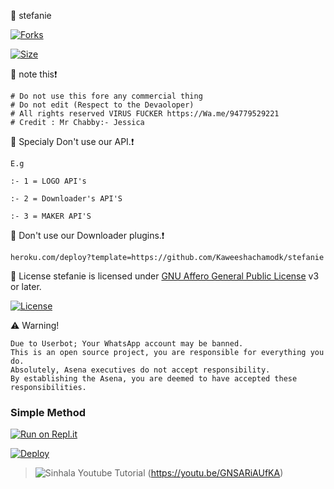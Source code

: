 🔴 stefanie 


[![Forks](https://img.shields.io/github/forks/Kaweeshachamodk/stefanie?style=flat-square&color=black)](https://github.com/Kaweeshachamodk/stefanie/fork)

[![Size](https://img.shields.io/github/repo-size/Kaweeshachamodk/stefanie?style=flat-square&color=black)](https://github.com/Kaweeshachamodk/stefanie/)   


🔴 note this❗

```Exclusively from VIRUS FUCKER Project 
# Do not use this fore any commercial thing
# Do not edit (Respect to the Devaoloper) 
# All rights reserved VIRUS FUCKER https://Wa.me/94779529221
# Credit : Mr Chabby:- Jessica
```
🔴 Specialy Don't use our API.❗

```E.g```

```:- 1 = LOGO API's```

```:- 2 = Downloader's API'S```

```:- 3 = MAKER API'S```

🔴 Don't use our Downloader plugins.❗


```heroku.com/deploy?template=https://github.com/Kaweeshachamodk/stefanie```


🔴 License
stefanie is licensed under [GNU Affero General Public License](https://www.gnu.org/licenses/agpl-3.0.en.html) v3 or later.

[![License](https://www.gnu.org/graphics/agplv3-155x51.png)](LICENSE)

 ⚠️ Warning! 
```
Due to Userbot; Your WhatsApp account may be banned.
This is an open source project, you are responsible for everything you do. 
Absolutely, Asena executives do not accept responsibility.
By establishing the Asena, you are deemed to have accepted these responsibilities.
```

### Simple Method
  
[![Run on Repl.it](https://repl.it/badge/github/quiec/stefanie)](https://replit.com/@Kaweeshachamodk/STEFANIE-BETA-NEW-6?v=1)

[![Deploy](https://www.herokucdn.com/deploy/button.svg)](https://heroku.com/deploy?template=https://github.com/Kaweeshachamodk/stefanie)
     </div>

> ![Sinhala Youtube Tutorial](https://telegra.ph/file/c32d74b7afc8ffe2e7fef.png) (https://youtu.be/GNSARiAUfKA)
